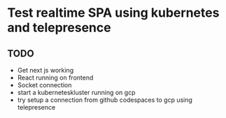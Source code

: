 # Test realtime SPA using kubernetes and telepresence

## TODO

- Get next js working
- React running on frontend
- Socket connection
- start a kuberneteskluster running on gcp
- try setup a connection from github codespaces to gcp using telepresence